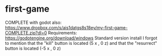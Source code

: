 # first-game
COMPLETE with godot
also:
https://www.dropbox.com/s/ais1datgs8s18ey/my-first-game-COMPLETE.zip?dl=0
Requirements:
https://godotengine.org/download/windows
Standard version install
I forgot to mention that the "kill" button is located (5 x , 0 z) and that the "resurrect" button is located (-5 x , 0 z)
